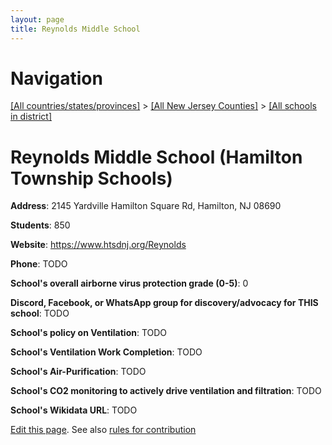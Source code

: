 ```yaml
---
layout: page
title: Reynolds Middle School
---
```

# Navigation

[[All countries/states/provinces]](../../..) > [[All New Jersey Counties]](../..) > [[All schools in district]](..)

# Reynolds Middle School (Hamilton Township Schools)

**Address**: 2145 Yardville Hamilton Square Rd, Hamilton, NJ 08690

**Students**: 850

**Website**: <https://www.htsdnj.org/Reynolds>

**Phone**: TODO

**School's overall airborne virus protection grade (0-5)**: 0

**Discord, Facebook, or WhatsApp group for discovery/advocacy for THIS school**: TODO

**School's policy on Ventilation**: TODO

**School's Ventilation Work Completion**: TODO

**School's Air-Purification**: TODO

**School's CO2 monitoring to actively drive ventilation and filtration**: TODO

**School's Wikidata URL**: TODO


[Edit this page](https://github.com/ventilate-schools/NJ/edit/main/./Hamilton_Township_Schools/Reynolds_Middle_School.md). See also [rules for contribution](../../../contribution-rules/)
